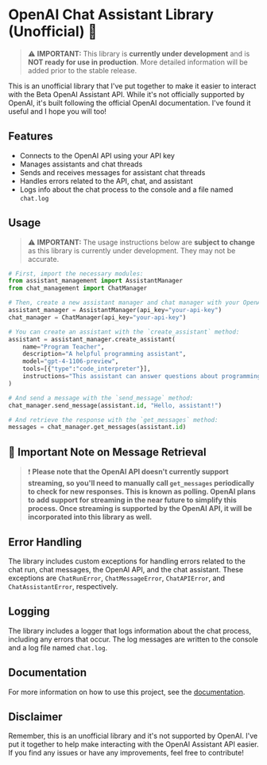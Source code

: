# OpenAI Chat Assistant Library (Unofficial) :robot:

> :warning: **IMPORTANT:** This library is **currently under development** and is **NOT ready for use in production**. More detailed information will be added prior to the stable release.

This is an unofficial library that I've put together to make it easier to interact with the Beta OpenAI Assistant API. While it's not officially supported by OpenAI, it's built following the official OpenAI documentation. I've found it useful and I hope you will too!



## Features

- Connects to the OpenAI API using your API key
- Manages assistants and chat threads
- Sends and receives messages for assistant chat threads
- Handles errors related to the API, chat, and assistant
- Logs info about the chat process to the console and a file named `chat.log`

## Usage

> :warning: **IMPORTANT:** The usage instructions below are **subject to change** as this library is currently under development. They may not be accurate.


```python
# First, import the necessary modules:
from assistant_management import AssistantManager
from chat_management import ChatManager

# Then, create a new assistant manager and chat manager with your OpenAI API key:
assistant_manager = AssistantManager(api_key="your-api-key")
chat_manager = ChatManager(api_key="your-api-key")

# You can create an assistant with the `create_assistant` method:
assistant = assistant_manager.create_assistant(
    name="Program Teacher",
    description="A helpful programming assistant",
    model="gpt-4-1106-preview",
    tools=[{"type":"code_interpreter"}],
    instructions="This assistant can answer questions about programming."
)

# And send a message with the `send_message` method:
chat_manager.send_message(assistant.id, "Hello, assistant!")

# And retrieve the response with the `get_messages` method:
messages = chat_manager.get_messages(assistant.id)
```

## :loudspeaker: Important Note on Message Retrieval

> :exclamation: **Please note that the OpenAI API doesn't currently support streaming, so you'll need to manually call `get_messages` periodically to check for new responses. This is known as polling. OpenAI plans to add support for streaming in the near future to simplify this process. Once streaming is supported by the OpenAI API, it will be incorporated into this library as well.**

## Error Handling

The library includes custom exceptions for handling errors related to the chat run, chat messages, the OpenAI API, and the chat assistant. These exceptions are `ChatRunError`, `ChatMessageError`, `ChatAPIError`, and `ChatAssistantError`, respectively.

##  Logging

The library includes a logger that logs information about the chat process, including any errors that occur. The log messages are written to the console and a log file named `chat.log`.

## Documentation

For more information on how to use this project, see the [documentation](docs/).

## Disclaimer

Remember, this is an unofficial library and it's not supported by OpenAI. I've put it together to help make interacting with the OpenAI Assistant API easier. If you find any issues or have any improvements, feel free to contribute!
